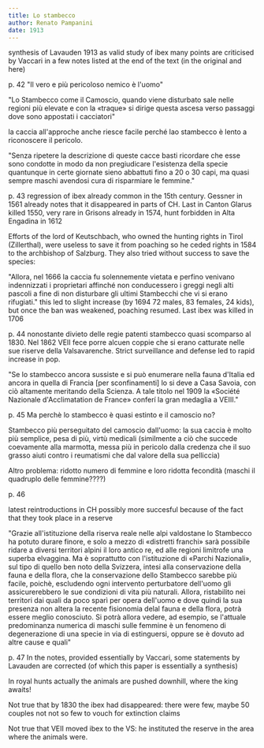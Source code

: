 ```yaml
---
title: Lo stambecco
author: Renato Pampanini
date: 1913
---
```


synthesis of  Lavauden 1913 as valid study of ibex
many points are criticised by Vaccari in a few notes listed at the end of the text (in the original and here)

p. 42 "Il vero e più pericoloso nemico è l'uomo"

"Lo Stambecco come il Camoscio, quando viene disturbato sale nelle regioni più elevate e con la «traque» si dirige questa ascesa verso passaggi dove sono appostati i cacciatori"

la caccia all'approche anche riesce facile perché lao stambecco è lento a riconoscere il pericolo.

"Senza ripetere la descrizione di queste cacce basti ricordare che esse sono condotte in modo da non pregiudicare l'esistenza della specie quantunque in certe giornate sieno abbattuti fino a 20 o 30 capi, ma quasi sempre maschi avendosi cura di risparmiare le femmine."

p. 43 regression of ibex already common in the 15th century. Gessner in 1561 already notes that it disappeared in parts of CH. Last in Canton Glarus killed 1550, very rare in Grisons already in 1574, hunt forbidden in Alta Engadina in 1612

Efforts of the lord of Keutschbach, who owned the hunting rights in Tirol (Zillerthal), were useless to save it from poaching so he ceded rights in 1584 to the archbishop of Salzburg. They also tried without success to save the species:

"Allora, nel 1666 la caccia fu solennemente vietata e perfino venivano indennizzati i proprietari affinché non conducessero i greggi negli alti pascoli a fine di non disturbare gli ultimi Stambecchi che vi si erano rifugiati." this led to slight increase (by 1694 72 males, 83 females, 24 kids), but once the ban was weakened, poaching resumed. Last ibex was killed in 1706

p. 44 nonostante divieto delle regie patenti stambecco quasi scomparso al 1830. Nel 1862 VEII fece porre alcuen coppie che si erano catturate nelle sue riserve della Valsavarenche. Strict surveillance and defense led to rapid increase in pop.

"Se lo stambecco ancora sussiste e si può enumerare nella fauna d'Italia ed ancora in quella di Francia [per sconfinamenti] lo si deve a Casa Savoia, con ciò altamente meritando della Scienza. A tale titolo nel 1909 la «Société Nazionale d'Acclimatation de France» conferí la gran medaglia a VEIII."

p. 45 Ma perchè lo stambecco è quasi estinto e il camoscio no?

Stambecco più perseguitato del camoscio dall'uomo: la sua caccia è molto più semplice, pesa di più, virtù medicali (similmente a ciò che succede coevamente alla marmotta, messa più in pericolo dalla credenza che il suo grasso aiuti contro i reumatismi che dal valore della sua pelliccia)

Altro problema: ridotto numero di femmine e loro ridotta fecondità (maschi il quadruplo delle femmine????)

p. 46

latest reintroductions in CH possibly more succesful because of the fact that they took place in a reserve

"Grazie all'istituzione della riserva reale nelle alpi valdostane lo Stambecco ha potuto durare finore, e solo a mezzo di «distretti franchi» sarà possibile ridare a diversi territori alpini il loro antico re, ed alle regioni limitrofe una superba elvaggina. Ma è soprattutto con l'istituzione di «Parchi Nazionali», sul tipo di quello ben noto della Svizzera, intesi alla conservazione della fauna e della flora, che la conservazione dello Stambecco sarebbe più facile, poichè, escludendo ogni intervento perturbatore dell'uomo gli assicurerebbero le sue condizioni di vita più naturali. Allora, ristabilito nei territori dai quali da poco sparì per opera dell'uomo e dove quindi la sua presenza non altera la recente fisionomia delal fauna e della flora, potrà essere meglio conosciuto. Si potrà allora vedere, ad esempio, se l'attuale predominanza numerica di maschi sulle femmine è un fenomeno di degenerazione di una specie in via di estinguersi, oppure se è dovuto ad altre cause e quali"

p. 47 In  the notes, provided essentially by Vaccari, some statements by Lavauden are corrected (of which this paper is essentially a synthesis)

In royal hunts actually the animals are pushed downhill, where the king awaits!

Not true that by 1830 the ibex had disappeared: there were few, maybe 50 couples not not so few to vouch for extinction claims

Not true that VEII moved ibex to the VS: he instituted the reserve in the area where the animals were.

